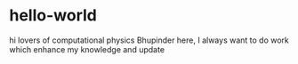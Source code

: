 # hello-world
hi lovers of computational physics
Bhupinder here, I always want to do work which enhance my knowledge and update
